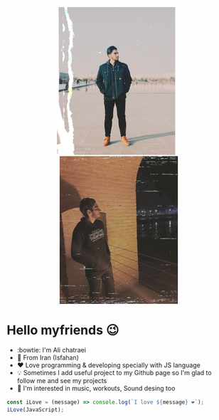 <!-- ![GitHub Logo](/images/logo.png) -->
<p align="center">
    <img src="./Myphoto.jpg"/>&nbsp; &nbsp;
  <img src="./Myphoto2.jpg"/>
</p>


# Hello myfriends :wink:
* :bowtie: I'm Ali chatraei 
* :diamond_shape_with_a_dot_inside: From Iran (Isfahan)
* :heart: Love programming & developing specially with JS language
* :bulb: Sometimes I add useful project to my Github page so I'm glad to follow me and see my projects
* :paperclip: I'm interested in music, workouts, Sound desing too

```javascript
const iLove = (message) => console.log(`I love ${message} ❤️`);
iLove(JavaScript);
```
<!--
**alichatraei/alichatraei** is a ✨ _special_ ✨ repository because its `README.md` (this file) appears on your GitHub profile.

Here are some ideas to get you started:

- 🔭 I’m currently working on ...
- 🌱 I’m currently learning ...
- 👯 I’m looking to collaborate on ...
- 🤔 I’m looking for help with ...
- 💬 Ask me about ...
- 📫 How to reach me: ...
- 😄 Pronouns: ...
- ⚡ Fun fact: ...
-->
